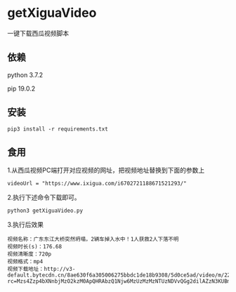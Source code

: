 # getXiguaVideo
一键下载西瓜视频脚本

## 依赖
python 3.7.2

pip 19.0.2

## 安装

```
pip3 install -r requirements.txt  
```

## 食用

1.从西瓜视频PC端打开对应视频的网址，把视频地址替换到下面的参数上
```
videoUrl = "https://www.ixigua.com/i6702721188671521293/"  

```
2.执行下述命令下载即可。

```
python3 getXiguaVideo.py
```
3.执行后效果
```
视频名称：广东东江大桥突然坍塌，2辆车掉入水中！1人获救2人下落不明
视频时长(s)：176.68
视频清晰度：720p
视频格式：mp4
视频下载地址：http://v3-default.bytecdn.cn/8ae630f6a305006275bbdc1de18b9308/5d0ce5ad/video/m/2208b5c27d07a2d47a7b169197bd87259f011627de7f00007d1cf0b2b15c/?rc=Mzs4Zzp4bXNnbjMzO2kzM0ApQHRAbzQ1Njw6MzUzMzMzNTUzNDVvQGg2dilAZzN3KUBmM3UpZHNyZ3lrdXJneXJseHdmNTNAZ2JeXzU0cWYvXy0tYy4wc3MtbyNvIzU2NS4yNi0uLjYuLjM2LTojbyM6YS1vIzpgLXAjOmB2aVxiZitgXmJmK15xbDojLi9e

```
